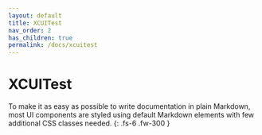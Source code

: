 ```yaml
---
layout: default
title: XCUITest
nav_order: 2
has_children: true
permalink: /docs/xcuitest
---
```


# XCUITest

To make it as easy as possible to write documentation in plain Markdown, most UI components are styled using default Markdown elements with few additional CSS classes needed.
{: .fs-6 .fw-300 }